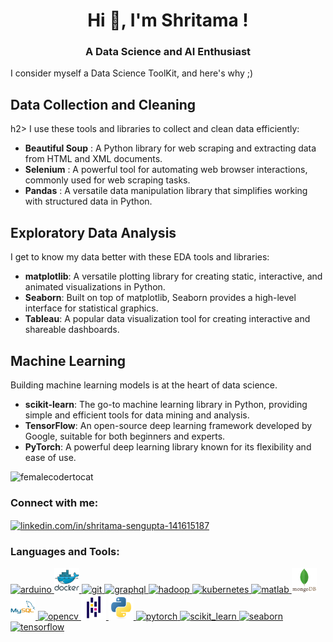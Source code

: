<h1 align="center">Hi 👋, I'm Shritama !</h1>
<h3 align="center">A Data Science and AI Enthusiast </h3>

<p>I consider myself a Data Science ToolKit, and here's why ;)</p>

<h2>Data Collection and Cleaning</h2>h2>
I use these tools and libraries to collect and clean data efficiently:
<ul>
  <li><strong>Beautiful Soup</strong> : A Python library for web scraping and extracting data from HTML and XML documents.</li>
  <li><strong>Selenium</strong> : A powerful tool for automating web browser interactions, commonly used for web scraping tasks.</li>
  <li><strong>Pandas</strong> : A versatile data manipulation library that simplifies working with structured data in Python.</li>
</ul>

<h2> Exploratory Data Analysis </h2>
I get to know my data better with these EDA tools and libraries:
<ul>
  <li><strong>matplotlib</strong>: A versatile plotting library for creating static, interactive, and animated visualizations in Python.</li>
  <li><strong>Seaborn</strong>: Built on top of matplotlib, Seaborn provides a high-level interface for statistical graphics.</li>
  <li><strong>Tableau</strong>: A popular data visualization tool for creating interactive and shareable dashboards.</li>
</ul>

<h2> Machine Learning </h2>
Building machine learning models is at the heart of data science. 
<ul>
  <li><strong>scikit-learn</strong>: The go-to machine learning library in Python, providing simple and efficient tools for data mining and analysis.</li>
  <li><strong>TensorFlow</strong>: An open-source deep learning framework developed by Google, suitable for both beginners and experts.</li>
  <li><strong>PyTorch</strong>: A powerful deep learning library known for its flexibility and ease of use.</li>
</ul>


![femalecodertocat](https://github.com/codeforever200/codeforever200/assets/57805586/65917b9d-2b16-4cf9-ba79-c75c553c2dc4)

<h3 align="left">Connect with me:</h3>
<p align="left">
<a href="https://linkedin.com/in/linkedin.com/in/shritama-sengupta-141615187" target="blank"><img align="center" src="https://raw.githubusercontent.com/rahuldkjain/github-profile-readme-generator/master/src/images/icons/Social/linked-in-alt.svg" alt="linkedin.com/in/shritama-sengupta-141615187" height="30" width="40" /></a>
</p>



<h3 align="left">Languages and Tools:</h3>
<p align="left"> <a href="https://www.arduino.cc/" target="_blank" rel="noreferrer"> <img src="https://cdn.worldvectorlogo.com/logos/arduino-1.svg" alt="arduino" width="40" height="40"/> </a> <a href="https://www.docker.com/" target="_blank" rel="noreferrer"> <img src="https://raw.githubusercontent.com/devicons/devicon/master/icons/docker/docker-original-wordmark.svg" alt="docker" width="40" height="40"/> </a> <a href="https://git-scm.com/" target="_blank" rel="noreferrer"> <img src="https://www.vectorlogo.zone/logos/git-scm/git-scm-icon.svg" alt="git" width="40" height="40"/> </a> <a href="https://graphql.org" target="_blank" rel="noreferrer"> <img src="https://www.vectorlogo.zone/logos/graphql/graphql-icon.svg" alt="graphql" width="40" height="40"/> </a> <a href="https://hadoop.apache.org/" target="_blank" rel="noreferrer"> <img src="https://www.vectorlogo.zone/logos/apache_hadoop/apache_hadoop-icon.svg" alt="hadoop" width="40" height="40"/> </a> <a href="https://kubernetes.io" target="_blank" rel="noreferrer"> <img src="https://www.vectorlogo.zone/logos/kubernetes/kubernetes-icon.svg" alt="kubernetes" width="40" height="40"/> </a> <a href="https://www.mathworks.com/" target="_blank" rel="noreferrer"> <img src="https://upload.wikimedia.org/wikipedia/commons/2/21/Matlab_Logo.png" alt="matlab" width="40" height="40"/> </a> <a href="https://www.mongodb.com/" target="_blank" rel="noreferrer"> <img src="https://raw.githubusercontent.com/devicons/devicon/master/icons/mongodb/mongodb-original-wordmark.svg" alt="mongodb" width="40" height="40"/> </a> <a href="https://www.mysql.com/" target="_blank" rel="noreferrer"> <img src="https://raw.githubusercontent.com/devicons/devicon/master/icons/mysql/mysql-original-wordmark.svg" alt="mysql" width="40" height="40"/> </a> <a href="https://opencv.org/" target="_blank" rel="noreferrer"> <img src="https://www.vectorlogo.zone/logos/opencv/opencv-icon.svg" alt="opencv" width="40" height="40"/> </a> <a href="https://pandas.pydata.org/" target="_blank" rel="noreferrer"> <img src="https://raw.githubusercontent.com/devicons/devicon/2ae2a900d2f041da66e950e4d48052658d850630/icons/pandas/pandas-original.svg" alt="pandas" width="40" height="40"/> </a> <a href="https://www.python.org" target="_blank" rel="noreferrer"> <img src="https://raw.githubusercontent.com/devicons/devicon/master/icons/python/python-original.svg" alt="python" width="40" height="40"/> </a> <a href="https://pytorch.org/" target="_blank" rel="noreferrer"> <img src="https://www.vectorlogo.zone/logos/pytorch/pytorch-icon.svg" alt="pytorch" width="40" height="40"/> </a> <a href="https://scikit-learn.org/" target="_blank" rel="noreferrer"> <img src="https://upload.wikimedia.org/wikipedia/commons/0/05/Scikit_learn_logo_small.svg" alt="scikit_learn" width="40" height="40"/> </a> <a href="https://seaborn.pydata.org/" target="_blank" rel="noreferrer"> <img src="https://seaborn.pydata.org/_images/logo-mark-lightbg.svg" alt="seaborn" width="40" height="40"/> </a> <a href="https://www.tensorflow.org" target="_blank" rel="noreferrer"> <img src="https://www.vectorlogo.zone/logos/tensorflow/tensorflow-icon.svg" alt="tensorflow" width="40" height="40"/> </a> </p>
